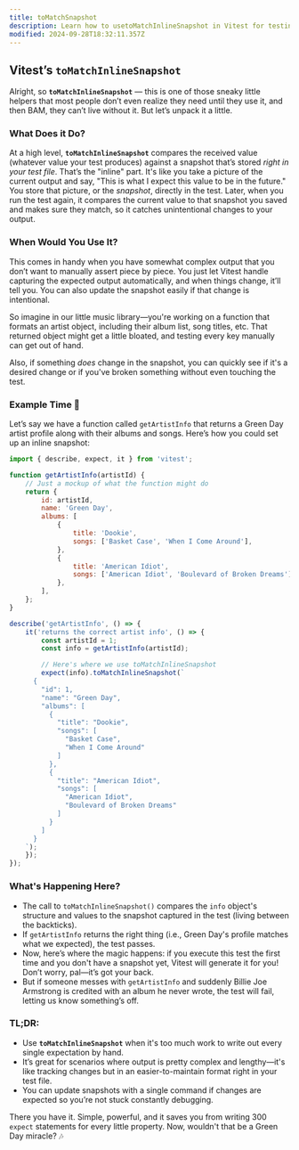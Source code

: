 ```yaml
---
title: toMatchSnapshot
description: Learn how to usetoMatchInlineSnapshot in Vitest for testing.
modified: 2024-09-28T18:32:11.357Z
---
```


## Vitest’s `toMatchInlineSnapshot`

Alright, so **`toMatchInlineSnapshot`** — this is one of those sneaky little helpers that most people don’t even realize they need until they use it, and then BAM, they can’t live without it. But let’s unpack it a little.

### What Does it Do?

At a high level, **`toMatchInlineSnapshot`** compares the received value (whatever value your test produces) against a snapshot that’s stored *right in your test file*. That’s the "inline" part. It's like you take a picture of the current output and say, "This is what I expect this value to be in the future." You store that picture, or the *snapshot*, directly in the test. Later, when you run the test again, it compares the current value to that snapshot you saved and makes sure they match, so it catches unintentional changes to your output.

### When Would You Use It?

This comes in handy when you have somewhat complex output that you don’t want to manually assert piece by piece. You just let Vitest handle capturing the expected output automatically, and when things change, it’ll tell you. You can also update the snapshot easily if that change is intentional.

So imagine in our little music library—you're working on a function that formats an artist object, including their album list, song titles, etc. That returned object might get a little bloated, and testing every key manually can get out of hand.

Also, if something *does* change in the snapshot, you can quickly see if it's a desired change or if you've broken something without even touching the test.

### Example Time 🎸

Let’s say we have a function called `getArtistInfo` that returns a Green Day artist profile along with their albums and songs. Here’s how you could set up an inline snapshot:

```javascript
import { describe, expect, it } from 'vitest';

function getArtistInfo(artistId) {
	// Just a mockup of what the function might do
	return {
		id: artistId,
		name: 'Green Day',
		albums: [
			{
				title: 'Dookie',
				songs: ['Basket Case', 'When I Come Around'],
			},
			{
				title: 'American Idiot',
				songs: ['American Idiot', 'Boulevard of Broken Dreams'],
			},
		],
	};
}

describe('getArtistInfo', () => {
	it('returns the correct artist info', () => {
		const artistId = 1;
		const info = getArtistInfo(artistId);

		// Here's where we use toMatchInlineSnapshot
		expect(info).toMatchInlineSnapshot(`
      {
        "id": 1,
        "name": "Green Day",
        "albums": [
          {
            "title": "Dookie",
            "songs": [
              "Basket Case",
              "When I Come Around"
            ]
          },
          {
            "title": "American Idiot",
            "songs": [
              "American Idiot",
              "Boulevard of Broken Dreams"
            ]
          }
        ]
      }
    `);
	});
});
```

### What's Happening Here?

- The call to `toMatchInlineSnapshot()` compares the `info` object's structure and values to the snapshot captured in the test (living between the backticks).
- If `getArtistInfo` returns the right thing (i.e., Green Day's profile matches what we expected), the test passes.
- Now, here’s where the magic happens: if you execute this test the first time and you don't have a snapshot yet, Vitest will generate it for you! Don’t worry, pal—it’s got your back.
- But if someone messes with `getArtistInfo` and suddenly Billie Joe Armstrong is credited with an album he never wrote, the test will fail, letting us know something’s off.

### TL;DR:

- Use **`toMatchInlineSnapshot`** when it's too much work to write out every single expectation by hand.
- It’s great for scenarios where output is pretty complex and lengthy—it's like tracking changes but in an easier-to-maintain format right in your test file.
- You can update snapshots with a single command if changes are expected so you’re not stuck constantly debugging.

There you have it. Simple, powerful, and it saves you from writing 300 `expect` statements for every little property. Now, wouldn't that be a Green Day miracle? 🎶

```ts
```
